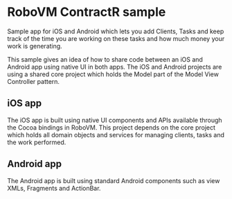 # RoboVM ContractR sample

Sample app for iOS and Android which lets you add Clients, Tasks and keep
track of the time you are working on these tasks and how much money your work
is generating.

This sample gives an idea of how to share code between an iOS and Android app
using native UI in both apps. The iOS and Android projects are using a shared
core project which holds the Model part of the Model View Controller pattern.

## iOS app

The iOS app is built using native UI components and APIs available through the
Cocoa bindings in RoboVM. This project depends on the core project which holds
all domain objects and services for managing clients, tasks and the work
performed.

## Android app

The Android app is built using standard Android components such as view XMLs,
Fragments and ActionBar.
